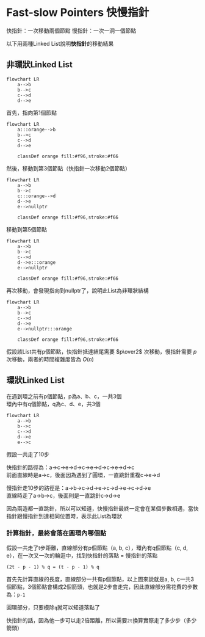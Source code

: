 # Fast-slow Pointers 快慢指針

快指針：一次移動兩個節點
慢指針：一次一洞一個節點

以下用兩種Linked List說明**快指針**的移動結果

## 非環狀Linked List

```mermaid
flowchart LR
    a-->b
    b-->c
    c-->d
    d-->e
```

首先，指向第1個節點

```mermaid
flowchart LR
    a:::orange-->b
    b-->c
    c-->d
    d-->e

    classDef orange fill:#f96,stroke:#f66
```

然後，移動到第3個節點（快指針一次移動2個節點）

```mermaid
flowchart LR
    a-->b
    b-->c
    c:::orange-->d
    d-->e
    e-->nullptr

    classDef orange fill:#f96,stroke:#f66
```

移動到第5個節點

```mermaid
flowchart LR
    a-->b
    b-->c
    c-->d
    d-->e:::orange
    e-->nullptr

    classDef orange fill:#f96,stroke:#f66
```

再次移動，會發現指向到nullptr了，說明此List為非環狀結構

```mermaid
flowchart LR
    a-->b
    b-->c
    c-->d
    d-->e
    e-->nullptr:::orange

    classDef orange fill:#f96,stroke:#f66
```

假設該List共有p個節點，快指針抵達結尾需要 $p\over2$ 次移動，慢指針需要 $p$ 次移動，兩者的時間複雜度皆為 $O(n)$

## 環狀Linked List

在遇到環之前有p個節點，p為a、b、c，一共3個  
環內中有q個節點，q為c、d、e，共3個

```mermaid
flowchart LR
    a-->b
    b-->c
    c-->d
    d-->e
    e-->c
```

假設一共走了10步 


快指針的路徑為：a->c->e->d->c->e->d->c->e->d->c  
前面直線時是a->c，後面因為遇到了圓環，一直跳針重複c->e->d

慢指針走10步的路徑是：a->b->c->d->e->c->d->e->c->d->e  
直線時走了a->b->c，後面則是一直跳針c->d->e

因為兩造都一直跳針，所以可以知道，快慢指針最終一定會在某個步數相遇，當快指針跟慢指針到達相同位置時，表示此List為環狀

### 計算指針，最終會落在圓環內哪個點

假設一共走了t步距離，直線部分有p個節點（a, b, c），環內有q個節點（c, d, e），在一次又一次的輪迴中，找到快指針的落點 = 慢指針的落點

`(2t - p - 1) % q = (t - p - 1) % q`

首先先計算直線的長度，直線部分一共有p個節點，以上圖來說就是a, b, c一共3個節點，3個節點會構成2個箭頭，也就是2步會走完，因此直線部分需花費的步數為：`p-1`

圓環部分，只要模除`q`就可以知道落點了

快指針的話，因為他一步可以走2倍距離，所以需要`2t`換算實際走了多少步（多少箭頭）





